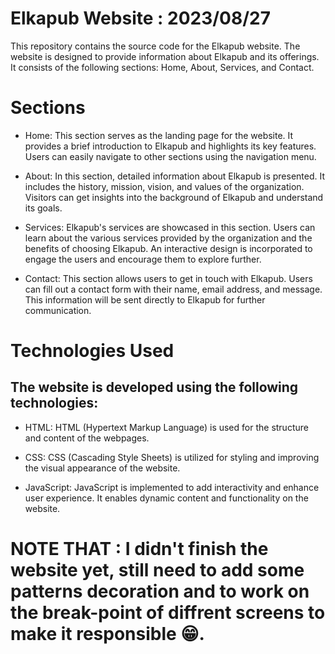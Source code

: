 # Elkapub Website : 2023/08/27
This repository contains the source code for the Elkapub website. The website is designed to provide information about Elkapub and its offerings. It consists of the following sections: Home, About, Services, and Contact.

# Sections
* Home: This section serves as the landing page for the website. It provides a brief introduction to Elkapub and highlights its key features. Users can easily navigate to other sections using the navigation menu.

* About: In this section, detailed information about Elkapub is presented. It includes the history, mission, vision, and values of the organization. Visitors can get insights into the background of Elkapub and understand its goals.

* Services: Elkapub's services are showcased in this section. Users can learn about the various services provided by the organization and the benefits of choosing Elkapub. An interactive design is incorporated to engage the users and encourage them to explore further.

* Contact: This section allows users to get in touch with Elkapub. Users can fill out a contact form with their name, email address, and message. This information will be sent directly to Elkapub for further communication.

# Technologies Used
## The website is developed using the following technologies:

* HTML: HTML (Hypertext Markup Language) is used for the structure and content of the webpages.

* CSS: CSS (Cascading Style Sheets) is utilized for styling and improving the visual appearance of the website.

* JavaScript: JavaScript is implemented to add interactivity and enhance user experience. It enables dynamic content and functionality on the website. 

# NOTE 	THAT : I didn't finish the website yet, still need to add some patterns decoration and to work on the break-point of diffrent screens to make it responsible 😁.
